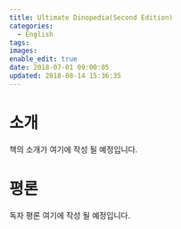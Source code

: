 ```yaml
---
title: Ultimate Dinopedia(Second Edition)
categories:
  - English
tags:
images:
enable_edit: true
date: 2018-07-01 09:00:05
updated: 2018-08-14 15:36:35
---
```

# 소개
책의 소개가 여기에 작성 될 예정입니다.

# 평론
독자 평론 여기에 작성 될 예정입니다.
